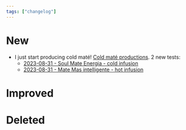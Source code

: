 ```yaml
---
tags: ["changelog"]
---
```

# New
- I just start producing cold maté! [Cold maté productions](Brewing/Cold%20maté%20productions.md). 2 new tests:
	- [2023-08-31 - Soul Mate Energia - cold infusion](2023-08-31%20-%20Soul%20Mate%20Energia%20-%20cold%20infusion.md)
	- [2023-08-31 - Mate Mas intelligente - hot infusion](2023-08-31%20-%20Mate%20Mas%20intelligente%20-%20hot%20infusion.md)


# Improved

# Deleted